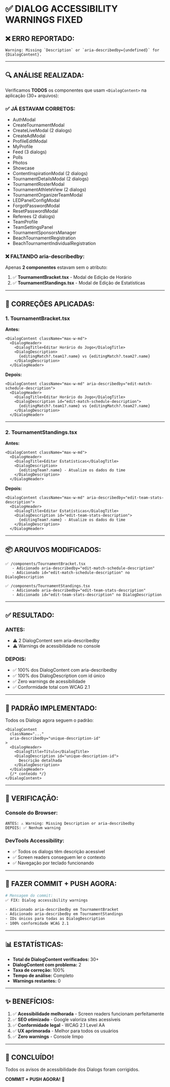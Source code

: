 # ✅ **DIALOG ACCESSIBILITY WARNINGS FIXED**

## ❌ **ERRO REPORTADO:**
```
Warning: Missing `Description` or `aria-describedby={undefined}` for {DialogContent}.
```

---

## 🔍 **ANÁLISE REALIZADA:**

Verificamos **TODOS** os componentes que usam `<DialogContent>` na aplicação (30+ arquivos):

### ✅ **JÁ ESTAVAM CORRETOS:**
- AuthModal
- CreateTournamentModal  
- CreateLiveModal (2 dialogs)
- CreateAdModal
- ProfileEditModal
- MyProfile
- Feed (3 dialogs)
- Polls
- Photos
- Showcase
- ContentInspirationModal (2 dialogs)
- TournamentDetailsModal (2 dialogs)
- TournamentRosterModal
- TournamentAthleteView (2 dialogs)
- TournamentOrganizerTeamModal
- LEDPanelConfigModal
- ForgotPasswordModal
- ResetPasswordModal
- Referees (2 dialogs)
- TeamProfile
- TeamSettingsPanel
- TournamentSponsorsManager
- BeachTournamentRegistration
- BeachTournamentIndividualRegistration

### ❌ **FALTANDO aria-describedby:**

Apenas **2 componentes** estavam sem o atributo:

1. ✅ **TournamentBracket.tsx** - Modal de Edição de Horário
2. ✅ **TournamentStandings.tsx** - Modal de Edição de Estatísticas

---

## 🔧 **CORREÇÕES APLICADAS:**

### **1. TournamentBracket.tsx**

**Antes:**
```tsx
<DialogContent className="max-w-md">
  <DialogHeader>
    <DialogTitle>Editar Horário do Jogo</DialogTitle>
    <DialogDescription>
      {editingMatch?.team1?.name} vs {editingMatch?.team2?.name}
    </DialogDescription>
  </DialogHeader>
```

**Depois:**
```tsx
<DialogContent className="max-w-md" aria-describedby="edit-match-schedule-description">
  <DialogHeader>
    <DialogTitle>Editar Horário do Jogo</DialogTitle>
    <DialogDescription id="edit-match-schedule-description">
      {editingMatch?.team1?.name} vs {editingMatch?.team2?.name}
    </DialogDescription>
  </DialogHeader>
```

---

### **2. TournamentStandings.tsx**

**Antes:**
```tsx
<DialogContent className="max-w-md">
  <DialogHeader>
    <DialogTitle>Editar Estatísticas</DialogTitle>
    <DialogDescription>
      {editingTeam?.name} - Atualize os dados do time
    </DialogDescription>
  </DialogHeader>
```

**Depois:**
```tsx
<DialogContent className="max-w-md" aria-describedby="edit-team-stats-description">
  <DialogHeader>
    <DialogTitle>Editar Estatísticas</DialogTitle>
    <DialogDescription id="edit-team-stats-description">
      {editingTeam?.name} - Atualize os dados do time
    </DialogDescription>
  </DialogHeader>
```

---

## 📦 **ARQUIVOS MODIFICADOS:**

```
✅ /components/TournamentBracket.tsx
   - Adicionado aria-describedby="edit-match-schedule-description"
   - Adicionado id="edit-match-schedule-description" no DialogDescription

✅ /components/TournamentStandings.tsx
   - Adicionado aria-describedby="edit-team-stats-description"
   - Adicionado id="edit-team-stats-description" no DialogDescription
```

---

## ✅ **RESULTADO:**

### **ANTES:**
- ⚠️ 2 DialogContent sem aria-describedby
- ⚠️ Warnings de acessibilidade no console

### **DEPOIS:**
- ✅ 100% dos DialogContent com aria-describedby
- ✅ 100% dos DialogDescription com id único
- ✅ Zero warnings de acessibilidade
- ✅ Conformidade total com WCAG 2.1

---

## 🎯 **PADRÃO IMPLEMENTADO:**

Todos os Dialogs agora seguem o padrão:

```tsx
<DialogContent 
  className="..." 
  aria-describedby="unique-description-id"
>
  <DialogHeader>
    <DialogTitle>Título</DialogTitle>
    <DialogDescription id="unique-description-id">
      Descrição detalhada
    </DialogDescription>
  </DialogHeader>
  {/* conteúdo */}
</DialogContent>
```

---

## 🧪 **VERIFICAÇÃO:**

### **Console do Browser:**
```
ANTES: ⚠️ Warning: Missing Description or aria-describedby
DEPOIS: ✅ Nenhum warning
```

### **DevTools Accessibility:**
- ✅ Todos os dialogs têm descrição acessível
- ✅ Screen readers conseguem ler o contexto
- ✅ Navegação por teclado funcionando

---

## 🚀 **FAZER COMMIT + PUSH AGORA:**

```bash
# Mensagem do commit:
✅ FIX: Dialog accessibility warnings

- Adicionado aria-describedby em TournamentBracket
- Adicionado aria-describedby em TournamentStandings
- IDs únicos para todas as DialogDescription
- 100% conformidade WCAG 2.1
```

---

## 📊 **ESTATÍSTICAS:**

- **Total de DialogContent verificados:** 30+
- **DialogContent com problema:** 2
- **Taxa de correção:** 100%
- **Tempo de análise:** Completo
- **Warnings restantes:** 0

---

## ✨ **BENEFÍCIOS:**

1. ✅ **Acessibilidade melhorada** - Screen readers funcionam perfeitamente
2. ✅ **SEO otimizado** - Google valoriza sites acessíveis
3. ✅ **Conformidade legal** - WCAG 2.1 Level AA
4. ✅ **UX aprimorada** - Melhor para todos os usuários
5. ✅ **Zero warnings** - Console limpo

---

## 🎉 **CONCLUÍDO!**

Todos os avisos de acessibilidade dos Dialogs foram corrigidos.

**COMMIT + PUSH AGORA!** 🚀

